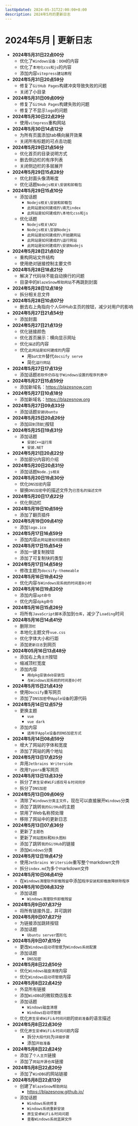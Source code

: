 ```yaml
---
lastUpdated: 2024-05-31T22:00:00+8:00
description: 2024年5月的更新日志
---
```


# 2024年5月 | 更新日志

- **2024年5月31日22点00分**
  - 优化了`Windows设备：DOH`的内容
  - 优化了`本地化css和js`的内容
  - 添加内容`vitepress建站教程`
- **2024年5月31日20点59分**
  - 修复了`GitHub Pages`构建冲突导致失败的问题
  - 关闭了小目录
- **2024年5月31日09点09分**
  - 修复了`GitHub Pages`构建失败的问题
  - 修复了不显示`logo`的问题
- **2024年5月30日22点29分**
  - 使用``vitepress``重构网站
- **2024年5月30日14点12分**
  - 为所有页面添加tab横向展开效果
  - 关闭所有标题的可点击功能
- **2024年5月29日21点56分**
  - 优化首页的目录说明方式
  - 删去侧边栏的有序列表
  - 关闭侧边栏的多层展开
- **2024年5月29日15点28分**
  - 优化封面头像清晰度
  - 优化话题`Nodejs相关\安装和卸载包`
- **2024年5月29日15点10分**
  - 添加话题
    - `Nodejs相关\安装和卸载包`
    - `此网站是如何建成的\填充index`
    - `此网站是如何建成的\本地化css和js`
  - 优化话题
    - `Nodejs相关\NCU`
    - `Nodejs相关\安装Nodejs`
    - `此网站是如何建成的\开始建网站`
    - `此网站是如何建成的\运行网站`
    - `此网站是如何建成的\安装Nodejs`
- **2024年5月28日21点02分**
  - 重构网站文件结构
  - 使用绝对链接控制主要文件
- **2024年5月28日18点21分**
  - 解决了代码块不能自动换行的问题
  - 目录中的`BlazeSnow帮助网站`不再跳到封面
- **2024年5月28日12点18分**
  - 拆分相关总文件
- **2024年5月28日10点07分**
  - 删去右上角指向个人GitHub主页的按钮，减少对用户的影响
- **2024年5月27日21点54分**
  - 添加封面
- **2024年5月27日21点13分**
  - 优化链接颜色
  - 优化首页展示：横向显示网址
  - 优化`描述`的内容
  - 优化`此网站是如何建成的`内容
    - 用`bat文件`替代`docsify serve`
    - 简化`运行网站`
- **2024年5月27日17点13分**
  - 添加话题`若软件仍存在于Windows设置的程序列表中`
- **2024年5月27日15点59分**
  - 添加新域名：<https://blazesnow.com>
- **2024年5月27日10点18分**
  - 添加新域名：<https://blazesnow.org>
- **2024年5月27日09点33分**
  - 添加话题`安装Ubuntu`
- **2024年5月25日20点26分**
  - 添加`回到顶部🚀`按钮
- **2024年5月25日19点31分**
  - 添加话题
    - `安装C++运行库`
    - `安装.NET`
- **2024年5月21日20点22分**
  - 添加部分内容的介绍
- **2024年5月20日20点31分**
  - 添加话题`Node.js相关`
- **2024年5月20日19点30分**
  - 优化`DNS加密`内容
  - 替换`DNS加密`中的描述文件为`已签名的描述文件`
- **2024年5月20日17点22分**
  - 优化侧边栏
- **2024年5月19日10点59分**
  - 添加了翻页插件
- **2024年5月19日09点41分**
  - 添加`logo.ico`
- **2024年5月17日16点59分**
  - 添加内容`此网站是如何建成的`
- **2024年5月17日15点54分**
  - 添加一键复制按钮
  - 添加了可复制块的类型
- **2024年5月17日14点58分**
  - 修改主题为`docsify-themeable`
- **2024年5月16日19点42分**
  - 优化内容`与Windows双系统的时间差8小时`
- **2024年5月16日19点20分**
  - 添加内容`apt命令`
  - 优化内容`dpkg命令`
- **2024年5月16日15点26分**
  - 将所有`JavaScript脚本`添加到`仓库`，减少了`Loading`时间
- **2024年5月16日14点41分**
  - 删除`顶栏`
  - 本地化主题文件`vue.css`
  - 优化字体大小和行距
  - 添加`更新日志`到网页
- **2024年05月16日13点48分**
  - 添加右上角`主页`按钮
  - 缩减顶栏宽度
  - 添加内容
    - `用dpkg安装deb安装包`
    - `与Windows双系统的时间差8小时`
- **2024年5月15日21点43分**
  - 使用`Docsify`重写网页
  - 添加了`DNS加密`中`Apple设备`的源代码
- **2024年5月14日12点57分**
  - 更换主题
    - `vue`
    - `vue dark`
  - 添加内容
    - `适用于Apple设备的DNS加密方式`
- **2024年5月14日08点59分**
  - 增大了网站的字体和宽度
  - 添加了网站的两个地址
- **2024年5月13日17点25分**
  - 弃用`Jetbrains Writerside`
  - 改用`Typora`重写网页
- **2024年5月13日13点33分**
  - 拆分了`原生安卓WiFi感叹号＆时间同步`
  - 拆分了`DNS加密`
- **2024年5月13日09点06分**
  - 清除了`Windows分类主文件`，现在可以直接展开`Windows`分类
  - 添加了跳转`我的GitHub`的主题
  - 禁用了Web名称预处理
  - 移除了网站中的更新日志
- **2024年5月13日07点36分**
  - 更新了`主题色`
  - 更新了`网站图标`和`标头图标`
  - 添加了跳转`我的GitHub`的链接
  - 添加`Windows`分类
- **2024年5月12日19点47分**
  - 使用`Jetbrains Writerside`重写整个markdown文件
  - 拆分`index.md`为多个markdown文件
- **2024年5月10日08点41分**
  - 在`Windows清理软件卸载残留`中添加`程序安装和卸载故障排除程序`
- **2024年5月10日08点32分**
  - 添加话题
    - `Windows清理软件卸载残留`
- **2024年5月9日07点37分**
  - 将所有链接外显，并可跳转
- **2024年5月9日07点27分**
  - 为链接添加跳转按钮
  - 添加话题
    - `Ubuntu server图形化`
- **2024年5月9日07点15分**
  - 更改`Windows启动项管理`为`Windows系统配置`
  - 添加话题
    - `DNS加密`
- **2024年5月8日22点50分**
  - 优化`Windows磁盘清理`内容
  - 优化`Windows启动项管理`内容
- **2024年5月8日22点42分**
  - 外显所有链接
  - 添加`WinDBG`的微软商店版本
  - 添加话题
    - `Windows磁盘清理`
    - `Windows启动项管理`
  - 优化`原生安卓WiFi＆时间问题`的`提前准备`的语言描述
- **2024年5月8日22点30分**
  - 优化`原生安卓WiFi＆时间问题`内容
    - 拆分`大段代码`为`详细步骤`
    - 添加`开始准备`
- **2024年5月8日22点24分**
  - 添加了`个人主页`链接
  - 添加了`网站开源仓库`链接
- **2024年5月8日22点20分**
  - 添加了`WinDBG`的网站链接
- **2024年5月8日22点13分**
  - 创建了`BlazeSnow帮助网站`
    - <https://blazesnow.github.io/>
  - 添加话题
    - `Windows系统修复`
    - `Windows系统重新安装`
    - `原生安卓WiFi＆时间问题`
    - `查看Windows系统蓝屏文件`

